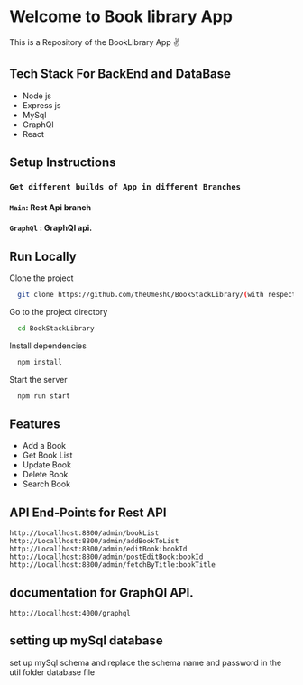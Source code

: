 # Welcome to Book library App

This is a Repository of the BookLibrary App ✌

## Tech Stack For BackEnd and DataBase
- Node js
- Express js
- MySql
- GraphQl
- React

## Setup Instructions

### `Get different builds of App in different Branches`

#### `Main`: Rest Api branch 

#### `GraphQl` : GraphQl api.

## Run Locally

Clone the project

```bash
  git clone https://github.com/theUmeshC/BookStackLibrary/(with respective to branches).

```

Go to the project directory

```bash
  cd BookStackLibrary
```

Install dependencies

```bash
  npm install
```

Start the server

```bash
  npm run start
```

## Features

- Add a Book
- Get Book List 
- Update Book
- Delete Book
- Search Book

## API End-Points for Rest API

```
http://Locallhost:8800/admin/bookList
http://Locallhost:8800/admin/addBookToList
http://Locallhost:8800/admin/editBook:bookId
http://Locallhost:8800/admin/postEditBook:bookId
http://Locallhost:8800/admin/fetchByTitle:bookTitle
```

## documentation for GraphQl API.

```
http://Locallhost:4000/graphql
```


## setting up mySql database

set up mySql schema and replace the schema name and password in the util folder database file

